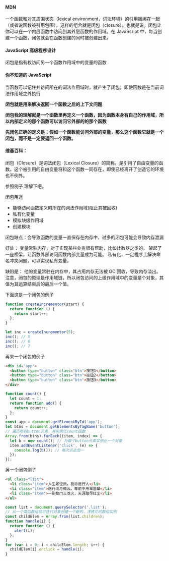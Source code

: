 #### MDN

一个函数和对其周围状态（lexical environment，词法环境）的引用捆绑在一起（或者说函数被引用包围），这样的组合就是闭包（closure）。也就是说，闭包让你可以在一个内层函数中访问到其外层函数的作用域。在 JavaScript 中，每当创建一个函数，闭包就会在函数创建的同时被创建出来。

#### JavaScript 高级程序设计

闭包是指有权访问另一个函数作用域中的变量的函数

#### 你不知道的 JavaScript

当函数可以记住并访问所在的词法作用域时，就产生了闭包，即使函数是在当前词法作用域之外执行

**闭包就是用来解决返回一个函数之后的上下文问题**

**闭包我的理解就是一个函数里再定义一个函数，因为函数本身有自己的作用域，所以内部定义的那个函数可以访问它外部的的那个函数**

**先闭包正确的定义是：假如一个函数能访问外部的变量，那么这个函数它就是一个闭包，而不是一定要返回一个函数。**

#### 维基百科：

闭包（Closure）是词法闭包（Lexical Closure）的简称，是引用了自由变量的函数。这个被引用的自由变量将和这个函数一同存在，即使已经离开了创造它的环境也不例外。

参照例子 理解下吧。

闭包用途

- 能够访问函数定义时所在的词法作用域(阻止其被回收)
- 私有化变量
- 模拟块级作用域
- 创建模块

闭包缺点：会导致函数的变量一直保存在内存中，过多的闭包可能会导致内存泄漏

好处：
变量常驻内存，对于实现某些业务很有帮助，比如计数器之类的。
架起了一座桥梁，让函数外部访问函数内部变量成为可能。
私有化，一定程序上解决命名冲突问题，可以实现私有变量。

缺陷是：
他的变量常驻在内存中，其占用内存无法被 GC 回收，导致内存溢出。
注意，闭包的原理是作用域链，所以闭包访问的上级作用域中的变量是个对象，其值为其运算结束后的最后一个值。

下面这是一个闭包的例子

```js
function createIncrementor(start) {
  return function () {
    return start++;
  };
}

let inc = createIncrementor(5);
inc(); // 5
inc(); // 6
inc(); // 7
```

再来一个闭包的例子

```html
<div id="app">
  <button type="button" class="btn">按钮1</button>
  <button type="button" class="btn">按钮2</button>
  <button type="button" class="btn">按钮3</button>
</div>
```

```js
function count() {
  let count = 1;
  return function add() {
    return count++;
  };
}
const app = document.getElementById('app');
let btns = document.getElementsByTagName('button');
// 遍历所有button元素，并实例化count函数
Array.from(btns).forEach((item, index) => {
  let b = new count(); // 为每个button元素实例化一个对象
  item.addEventListener('click', (e) => {
    console.log(b()); // 每次点击加一
  });
});
```

另一个闭包例子

```html
<ul class="list">
  <li class="item">人生如逆旅，我亦是行人</li>
  <li class="item">送行淡月微云。尊前不用翠眉颦</li>
  <li class="item">一别都门三改火，天涯踏尽红尘</li>
</ul>
```

```js
const list = document.querySelector('.list');
// 从一个类似数组或可迭代对象创建一个新的，浅拷贝的数组实例
const childElem = Array.from(list.children);
function handle(i) {
  return function () {
    alert(i);
  };
}
for (var i = 0; i < childElem.length; i++) {
  childElem[i].onclick = handle(i);
}
```

